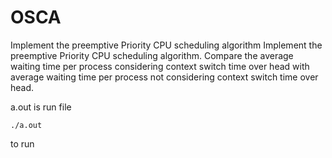 # OSCA
Implement the preemptive Priority CPU scheduling algorithm
Implement the preemptive Priority CPU scheduling algorithm. Compare the average waiting time per process considering context switch time over head with average waiting time per process not considering context switch time over head.

a.out is run file


    ./a.out
    
    
to run
